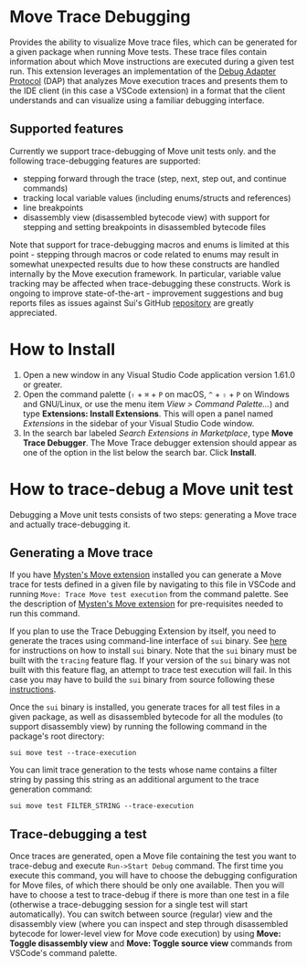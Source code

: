 # Move Trace Debugging

Provides the ability to visualize Move trace files, which can be generated for a given package when running Move tests. These trace files contain information about which Move instructions are executed during a given test run. This extension leverages an implementation of the [Debug Adapter Protocol](https://microsoft.github.io/debug-adapter-protocol) (DAP) that analyzes Move execution traces and presents them to the IDE client (in this case a VSCode extension) in a format that the client understands and can visualize using a familiar debugging interface.

## Supported features

Currently we support trace-debugging of Move unit tests only. and the following trace-debugging features are supported:
- stepping forward through the trace (step, next, step out, and continue commands)
- tracking local variable values (including enums/structs and references)
- line breakpoints
- disassembly view (disassembled bytecode view) with support for stepping and setting breakpoints in disassembled bytecode files

Note that support for trace-debugging macros and enums is limited at this point - stepping through macros or code related to enums may result in somewhat unexpected results due to how these constructs are handled internally by the Move execution framework. In particular, variable value tracking may be affected when trace-debugging these constructs. Work is ongoing to improve state-of-the-art - improvement suggestions and bug reports files as issues against Sui's GitHub [repository](https://github.com/MystenLabs/sui) are greatly appreciated.

# How to Install

1. Open a new window in any Visual Studio Code application version 1.61.0 or greater.
2. Open the command palette (`⇧` + `⌘` + `P` on macOS, `^` + `⇧` + `P` on Windows and GNU/Linux,
   or use the menu item *View > Command Palette...*) and
   type **Extensions: Install Extensions**. This will open a panel named *Extensions* in the
   sidebar of your Visual Studio Code window.
3. In the search bar labeled *Search Extensions in Marketplace*, type **Move Trace Debugger**. The Move Trace debugger extension
   should appear as one of the option in the list below the search bar. Click **Install**.

# How to trace-debug a Move unit test

Debugging a Move unit tests consists of two steps: generating a Move trace and actually trace-debugging it.

## Generating a Move trace

If you have [Mysten's Move extension](https://marketplace.visualstudio.com/items?itemName=mysten.move) installed you can generate a Move trace for tests defined in a given file by navigating to this file in VSCode and running `Move: Trace Move test execution` from the command palette. See the description of [Mysten's Move extension](https://marketplace.visualstudio.com/items?itemName=mysten.move) for pre-requisites needed to run this command.

If you plan to use the Trace Debugging Extension by itself, you need to generate the traces using command-line interface of `sui` binary. See [here](https://docs.sui.io/guides/developer/getting-started/sui-install) for instructions on how to install `sui` binary. Note that the `sui` binary must be built with the `tracing` feature flag. If your version of the `sui` binary was not built with this feature flag, an attempt to trace test execution will fail. In this case you may have to build the `sui` binary from source following these [instructions](https://docs.sui.io/guides/developer/getting-started/sui-install#install-sui-binaries-from-source).

Once the `sui` binary is installed, you generate traces for all test files in a given package, as well as disassembled bytecode for all the modules (to support disassembly view) by running the following command in the package's root directory:
```shell
sui move test --trace-execution
```

You can limit trace generation to the tests whose name contains a filter string by passing this string as an additional argument to the trace generation command:
```shell
sui move test FILTER_STRING --trace-execution
```

## Trace-debugging a test

Once traces are generated, open a Move file containing the test you want to trace-debug and execute `Run->Start Debug` command. The first time you execute this command, you will have to choose the debugging configuration for Move files, of which there should be only one available. Then you will have to choose a test to trace-debug if there is more than one test in a file (otherwise a trace-debugging session for a single test will start automatically). You can switch between source (regular) view and the disassembly view (where you can inspect and step through disassembled bytecode for lower-level view for Move code execution) by using **Move: Toggle disassembly view** and **Move: Toggle source view** commands from VSCode's command palette.
